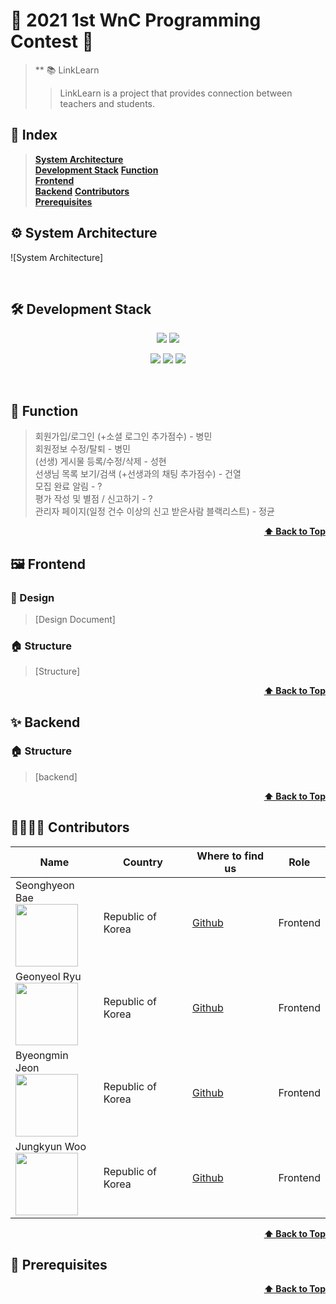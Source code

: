 # 💫 2021 1st WnC Programming Contest 💫
> ** 📚 LinkLearn
> > LinkLearn is a project that provides connection between teachers and students.
## 📝 Index
> <b><a href="#system-architecture">System Architecture</a></b>   
> <b><a href="#development-stack">Development Stack</a></b> 
> <b><a href="#function">Function</a></b>     
> <b><a href="#frontend">Frontend</a></b>  
> <b><a href="#backend">Backend</a></b>
> <b><a href="#contributors">Contributors</a></b>   
> <b><a href="#prerequisites">Prerequisites</a></b>  
## ⚙ System Architecture
![System Architecture]

<br>

## 🛠 Development Stack
<p align="center">
  <img src="https://img.shields.io/badge/React-v17.0.2-blue" />
  <img src="https://img.shields.io/badge/VSCode-blue" />
</p>
<p align="center" text-align="center" width="100%">
  <img src="https://img.shields.io/github/contributors/1st-WnC-Programming/LinkLearn?color=brightgreen" />
  <img src="https://img.shields.io/github/last-commit/1st-WnC-Programming/LinkLearn?color=red" />
  <img src="https://img.shields.io/github/commit-activity/w/1st-WnC-Programming/LinkLearn?color=red" />
</p>

<br>

## 📱 Function
  > 회원가입/로그인 (+소셜 로그인 추가점수) - 병민 </br>
  > 회원정보 수정/탈퇴 - 병민 </br>
  > (선생) 게시물 등록/수정/삭제 - 성현 </br>
  > 선생님 목록 보기/검색 (+선생과의 채팅 추가점수) - 건열 </br>
  > 모집 완료 알림 - ? </br>
  > 평가 작성 및 별점 / 신고하기 - ? </br>
  > 관리자 페이지(일정 건수 이상의 신고 받은사람 블랙리스트) - 정균 </br>
<div align="right">
    <b><a href="#1st-WnC-Programming/LinkLearn">⬆️ Back to Top</a></b>
</div>

## 🖼 Frontend
### 🎨 Design
  > [Design Document]   
  
### 🏠 Structure  
  > [Structure]
 
<div align="right">
    <b><a href="#1st-WnC-Programming/LinkLearn">⬆️ Back to Top</a></b>
</div>

## ✨ Backend
### 🏠 Structure
  > [backend]   
<div align="right">
    <b><a href="#1st-WnC-Programming/LinkLearn">⬆️ Back to Top</a></b>
</div>

## 👨‍👨‍👦‍👦 Contributors
| Name | Country | Where to find us | Role |
| ---- | ------- | ----------------- | ---- |
| Seonghyeon Bae <br /> <img src="https://avatars.githubusercontent.com/bae-sh" width="100" />  | Republic of Korea | [Github](https://github.com/bae-sh)| Frontend |
| Geonyeol Ryu <br /> <img src="https://avatars.githubusercontent.com/rjsduf0503" width="100" />  | Republic of Korea | [Github](https://github.com/rjsduf0503)| Frontend |
| Byeongmin Jeon <br /> <img src="https://avatars.githubusercontent.com/jeonbyeongmin" width="100" />  | Republic of Korea | [Github](https://github.com/jeonbyeongmin)| Frontend |
| Jungkyun Woo  <br /> <img src="https://avatars.githubusercontent.com/woo-jk" width="100" />  | Republic of Korea | [Github](https://github.com/woo-jk)| Frontend |

<div align="right">
    <b><a href="#1st-WnC-Programming/LinkLearn">⬆️ Back to Top</a></b>
</div>

## 📌 Prerequisites

<div align="right">
        <b><a href="#1st-WnC-Programming/LinkLearn">⬆️ Back to Top</a></b>
</div>
